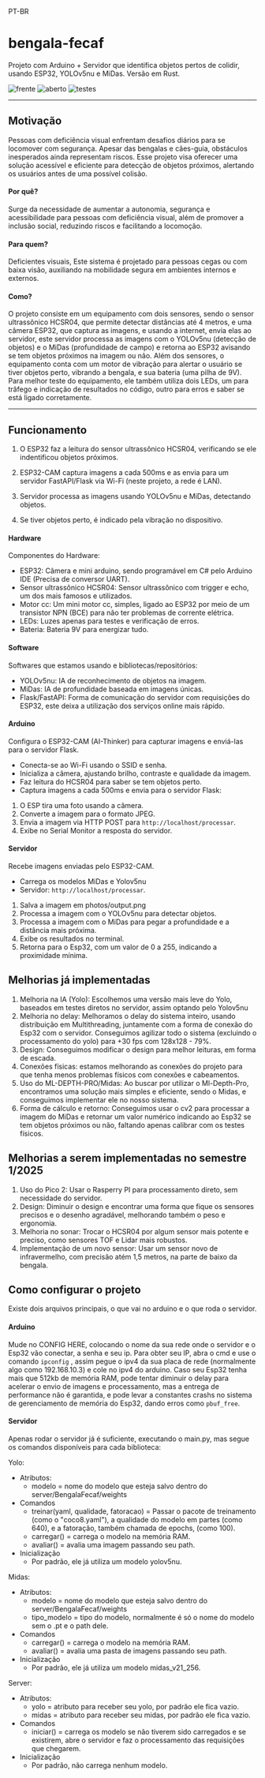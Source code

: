 PT-BR
# bengala-fecaf
Projeto com Arduino + Servidor que identifica objetos pertos de colidir, usando ESP32, YOLOv5nu e MiDas. Versão em Rust.

![frente](1.png)
![aberto](2.png)
![testes](3.png)

---------

## Motivação

Pessoas com deficiência visual enfrentam desafios diários para se locomover com segurança. Apesar das bengalas e cães-guia, obstáculos inesperados ainda representam riscos. Esse projeto visa oferecer uma solução acessível e eficiente para detecção de objetos próximos, alertando os usuários antes de uma possível colisão.

#### Por quê?
Surge da necessidade de aumentar a autonomia, segurança e acessibilidade para pessoas com deficiência visual, além de promover a inclusão social, reduzindo riscos e facilitando a locomoção.

#### Para quem?
Deficientes visuais, Este sistema é projetado para pessoas cegas ou com baixa visão, auxiliando na mobilidade segura em ambientes internos e externos.

#### Como?
O projeto consiste em um equipamento com dois sensores, sendo o sensor ultrassônico HCSR04, que permite detectar distâncias até 4 metros, e uma câmera ESP32, que captura as imagens, e usando a internet, envia elas ao servidor, este servidor processa as imagens com o YOLOv5nu (detecção de objetos) e o MiDas (profundidade de campo) e retorna ao ESP32 avisando se tem objetos próximos na imagem ou não. Além dos sensores, o equipamento conta com um motor de vibração para alertar o usuário se tiver objetos perto, vibrando a bengala, e sua bateria (uma pilha de 9V). Para melhor teste do equipamento, ele também utiliza dois LEDs, um para trâfego e indicação de resultados no código, outro para erros e saber se está ligado corretamente.

---------

## Funcionamento

1. O ESP32 faz a leitura do sensor ultrassônico HCSR04, verificando se ele indentificou objetos próximos.

2. ESP32-CAM captura imagens a cada 500ms e as envia para um servidor FastAPI/Flask via Wi-Fi (neste projeto, a rede é LAN).

3. Servidor processa as imagens usando YOLOv5nu e MiDas, detectando objetos.

4. Se tiver objetos perto, é indicado pela vibração no dispositivo.


#### Hardware

Componentes do Hardware:
- ESP32: Câmera e mini arduino, sendo programável em C# pelo Arduino IDE (Precisa de conversor UART).
- Sensor ultrassônico HCSR04: Sensor ultrassônico com trigger e echo, um dos mais famosos e utilizados.
- Motor cc: Um mini motor cc, simples, ligado ao ESP32 por meio de um transistor NPN (BCE) para não ter problemas de corrente elétrica.
- LEDs: Luzes apenas para testes e verificação de erros.
- Bateria: Bateria 9V para energizar tudo.

#### Software

Softwares que estamos usando e bibliotecas/repositórios:

- YOLOv5nu: IA de reconhecimento de objetos na imagem.
- MiDas: IA de profundidade baseada em imagens únicas.
- Flask/FastAPI: Forma de comunicação do servidor com requisições do ESP32, este deixa a utilização dos serviços online mais rápido.

#### Arduino

Configura o ESP32-CAM (AI-Thinker) para capturar imagens e enviá-las para o servidor Flask.

* Conecta-se ao Wi-Fi usando o SSID e senha.
* Inicializa a câmera, ajustando brilho, contraste e qualidade da imagem.
* Faz leitura do HCSR04 para saber se tem objetos perto.
* Captura imagens a cada 500ms e envia para o servidor Flask:
1. O ESP tira uma foto usando a câmera.
2. Converte a imagem para o formato JPEG.
3. Envia a imagem via HTTP POST para `http://localhost/processar`.
4. Exibe no Serial Monitor a resposta do servidor.

#### Servidor
Recebe imagens enviadas pelo ESP32-CAM.
* Carrega os modelos MiDas e Yolov5nu
* Servidor: `http://localhost/processar`.
1. Salva a imagem em photos/output.png
2. Processa a imagem com o YOLOv5nu para detectar objetos.
3. Processa a imagem com o MiDas para pegar a profundidade e a distância mais próxima.
3. Exibe os resultados no terminal.
4. Retorna para o Esp32, com um valor de 0 a 255, indicando a proximidade mínima.

## Melhorias já implementadas

1. Melhoria na IA (Yolo): Escolhemos uma versão mais leve do Yolo, baseados em testes diretos no servidor, assim optando pelo Yolov5nu
2. Melhoria no delay: Melhoramos o delay do sistema inteiro, usando distribuição em Multithreading, juntamente com a forma de conexão do Esp32 com o servidor. Conseguimos agilizar todo o sistema (excluindo o processamento do yolo) para +30 fps com 128x128 - 79%.
3. Design: Conseguimos modificar o design para melhor leituras, em forma de escada.
4. Conexões físicas: estamos melhorando as conexões do projeto para que tenha menos problemas físicos com conexões e cabeamentos.
5. Uso do ML-DEPTH-PRO/Midas: Ao buscar por utilizar o Ml-Depth-Pro, encontramos uma solução mais simples e eficiente, sendo o Midas, e conseguimos implementar ele no nosso sistema.
6. Forma de cálculo e retorno: Conseguimos usar o cv2 para processar a imagem do MiDas e retornar um valor numérico indicando ao Esp32 se tem objetos próximos ou não, faltando apenas calibrar com os testes físicos.

## Melhorias a serem implementadas no semestre 1/2025

1. Uso do Pico 2: Usar o Rasperry PI para processamento direto, sem necessidade do servidor.
2. Design: Diminuir o design e encontrar uma forma que fique os sensores precisos e o desenho agradável, melhorando também o peso e ergonomia.
3. Melhoria no sonar: Trocar o HCSR04 por algum sensor mais potente e preciso, como sensores TOF e Lidar mais robustos.
4. Implementação de um novo sensor: Usar um sensor novo de infravermelho, com precisão atém 1,5 metros, na parte de baixo da bengala.

## Como configurar o projeto

Existe dois arquivos principais, o que vai no arduino e o que roda o servidor.

#### Arduino

Mude no CONFIG HERE, colocando o nome da sua rede onde o servidor e o Esp32 vão conectar, a senha e seu ip.
Para obter seu IP, abra o cmd e use o comando `ipconfig` , assim pegue o ipv4 da sua placa de rede (normalmente algo como 192.168.10.3) e cole no ipv4 do arduino.
Caso seu Esp32 tenha mais que 512kb de memória RAM, pode tentar diminuir o delay para acelerar o envio de imagens e processamento, mas a entrega de performance não é garantida, e pode levar a constantes crashs no sistema de gerenciamento de memória do Esp32, dando erros como `pbuf_free`.

#### Servidor
Apenas rodar o servidor já é suficiente, executando o main.py, mas segue os comandos disponíveis para cada biblioteca:

Yolo:
- Atributos:
    - modelo = nome do modelo que esteja salvo dentro do server/BengalaFecaf/weights
- Comandos
    - treinar(yaml, qualidade, fatoracao) = Passar o pacote de treinamento (como o "coco8.yaml"), a qualidade do modelo em partes (como 640), e a fatoração, também chamada de epochs, (como 100).
    - carregar() = carrega o modelo na memória RAM.
    - avaliar() = avalia uma imagem passando seu path.
- Inicialização
    - Por padrão, ele já utiliza um modelo yolov5nu.

Midas:
- Atributos:
    - modelo = nome do modelo que esteja salvo dentro do server/BengalaFecaf/weights
    - tipo_modelo = tipo do modelo, normalmente é só o nome do modelo sem o .pt e o path dele.
- Comandos
    - carregar() = carrega o modelo na memória RAM.
    - avaliar() = avalia uma pasta de imagens passando seu path.
- Inicialização
    - Por padrão, ele já utiliza um modelo midas_v21_256.

Server:
- Atributos:
    - yolo = atributo para receber seu yolo, por padrão ele fica vazio.
    - midas = atributo para receber seu midas, por padrão ele fica vazio.
- Comandos
    - iniciar() = carrega os modelo se não tiverem sido carregados e se existirem, abre o servidor e faz o processamento das requisições que chegarem.
- Inicialização
    - Por padrão, não carrega nenhum modelo.